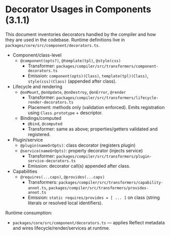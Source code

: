 <!--
Copyright (c) 2024 Themba Mzumara
This file is part of SwissJS Framework. All rights reserved.
Licensed under the MIT License. See LICENSE in the project root for license information.
-->

# Decorator Usages in Components (3.1.1)

This document inventories decorators handled by the compiler and how they are used in the codebase. Runtime definitions live in `packages/core/src/component/decorators.ts`.

- Component/class-level
  - `@component(opts?)`, `@template(tpl)`, `@style(css)`
    - Transformer: `packages/compiler/src/transformers/component-decorators.ts`
    - Emission: `component(opts)(Class)`, `template(tpl)(Class)`, `style(css)(Class)` (appended after class).
- Lifecycle and rendering
  - `@onMount`, `@onUpdate`, `@onDestroy`, `@onError`, `@render`
    - Transformer: `packages/compiler/src/transformers/lifecycle-render-decorators.ts`
    - Placement: methods only (validation enforced). Emits registration using `Class.prototype` + descriptor.
  - Bindings/computed
    - `@bind`, `@computed`
    - Transformer: same as above; properties/getters validated and registered.
- Plugin/service
  - `@plugin(nameOrOpts)`: class decorator (registers plugin)
  - `@service(nameOrOpts)`: property decorator (injects service)
    - Transformer: `packages/compiler/src/transformers/plugin-service-decorators.ts`
    - Emission: decorator call(s) appended after class.
- Capabilities
  - `@requires(...caps)`, `@provides(...caps)`
    - Transformers: `packages/compiler/src/transformers/capability-annot.ts`, `packages/compiler/src/transformers/provides-annot.ts`
    - Emission: `static requires/provides = [ ... ]` on class (string literals or resolved local identifiers).

Runtime consumption:
- `packages/core/src/component/decorators.ts` — applies Reflect metadata and wires lifecycle/render/services at runtime.
